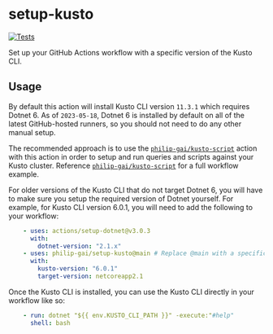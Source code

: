 # setup-kusto

[![Tests](https://github.com/philip-gai/setup-kusto/actions/workflows/tests.yaml/badge.svg)](https://github.com/philip-gai/setup-kusto/actions/workflows/tests.yaml)

Set up your GitHub Actions workflow with a specific version of the Kusto CLI.

## Usage

By default this action will install Kusto CLI version `11.3.1` which requires Dotnet 6. As of `2023-05-18`, Dotnet 6 is installed by default on all of the latest GitHub-hosted runners, so you should not need to do any other manual setup.

The recommended approach is to use the [`philip-gai/kusto-script`](https://github.com/philip-gai/kusto-script) action with this action in order to setup and run queries and scripts against your Kusto cluster. Reference [`philip-gai/kusto-script`](https://github.com/philip-gai/kusto-script) for a full workflow example.

For older versions of the Kusto CLI that do not target Dotnet 6, you will have to make sure you setup the required version of Dotnet yourself. For example, for Kusto CLI version 6.0.1, you will need to add the following to your workflow:

  ```yaml
      - uses: actions/setup-dotnet@v3.0.3
        with:
          dotnet-version: "2.1.x"
      - uses: philip-gai/setup-kusto@main # Replace @main with a specific release tag
        with:
          kusto-version: "6.0.1"
          target-version: netcoreapp2.1
  ```

Once the Kusto CLI is installed, you can use the Kusto CLI directly in your workflow like so:

  ```yaml
      - run: dotnet "${{ env.KUSTO_CLI_PATH }}" -execute:"#help"
        shell: bash
  ```

